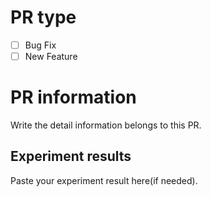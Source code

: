 # PR type
- [ ] Bug Fix
- [ ] New Feature

# PR information

Write the detail information belongs to this PR.

## Experiment results

Paste your experiment result here(if needed).
